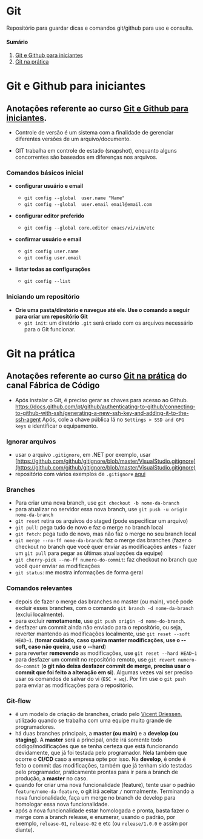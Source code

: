 # Git
Repositório para guardar dicas e comandos git/github para uso e consulta.
#### Sumário
1. [Git e Github para iniciantes](#Git-e-Github-para-iniciantes)
2. [Git na prática](#Git-na-prática)

# Git e Github para iniciantes
## Anotações referente ao curso [Git e Github para iniciantes](https://www.udemy.com/course/git-e-github-para-iniciantes/).

- Controle de versão é um sistema com a finalidade de gerenciar diferentes versões de um arquivo/documento.

- GIT trabalha em controle de estado (snapshot), enquanto alguns concorrentes são baseados em diferenças nos arquivos.

### Comandos básicos inicial
- **configurar usuário e email**
    - `git config --global  user.name "Name"`
    - `git config --global  user.email email@email.com`

- **configurar editor preferido**
    - `git config --global core.editor emacs/vi/vim/etc`

- **confirmar usuário e email**
    - `git config user.name`
    - `git config user.email`

- **listar todas as configurações**
    - `git config --list`

### Iniciando um repositório
- **Crie uma pasta/diretório e navegue até ele. Use o comando a seguir para criar um repositório Git**
    - `git init`: um diretório `.git` será criado com os arquivos necessário para o Git funcionar.

# Git na prática
## Anotações referente ao curso [Git na prática](https://www.youtube.com/channel/UCXepHP9GmUtF73xtEIa9RWA) do canal Fábrica de Código

- Após instalar o Git, é preciso gerar as chaves para acesso ao Github.
https://docs.github.com/pt/github/authenticating-to-github/connecting-to-github-with-ssh/generating-a-new-ssh-key-and-adding-it-to-the-ssh-agent
Após, cole a chave pública lá no `Settings > SSD and GPG keys` e identificar o equipamento.

### Ignorar arquivos
- usar o arquivo `.gitignore`,  em .NET por exemplo, usar [https://github.com/github/gitignore/blob/master/VisualStudio.gitignore](https://github.com/github/gitignore/blob/master/VisualStudio.gitignore)
- repositório com vários exemplos de `.gitignore` [aqui](https://github.com/github/gitignore)

### Branches

- Para criar uma nova branch, use `git checkout -b nome-da-branch`
- para atualizar no servidor essa nova branch, use `git push -u origin nome-da-branch`
- `git reset` retira os arquivos do staged (pode especificar um arquivo)
- `git pull`: pega tudo de novo e faz o merge no branch local
- `git fetch`: pega tudo de novo, mas não faz o merge no seu branch local
- `git merge --no-ff nome-da-branch`: faz o merge das branches (fazer o checkout no branch que você quer enviar as modificações antes - fazer um `git pull` para pegar as últimas atualiazções da equipe)
- `git cherry-pick --no-ff numero-do-commit`: faz checkout no branch que você quer enviar as modificações
- `git status`: me mostra informações de forma geral

### Comandos relevantes
- depois de fazer o merge das branches no master (ou main), você pode excluir esses branches, com o comando `git branch -d nome-da-branch` (exclui localmente). 
- para excluir **remotamente**, use `git push origin -d nome-do-branch`.
- desfazer um commit ainda não enviado para o repositório, ou seja, reverter mantendo as modificações localmente, use `git reset --soft HEAD~1`. (**tomar cuidado, caso queira manter modificações, use o --soft, caso não queira, use o --hard**)
- para reverter **removendo** as modificações, use `git reset --hard HEAD~1`
- para desfazer um commit no repositório remoto, use `git revert numero-do-commit` (**o git não deixa desfazer commit de merge, precisa usar o commit que foi feito a alteração em si**). Algumas vezes vai ser preciso usar os comandos de salvar do vi (`ESC + wq`). Por fim use o `git push` para enviar as modificações para o  repositório.

### Git-flow

- é um modelo de criação de branches, criado pelo [Vicent Driessen](https://nvie.com/posts/a-successful-git-branching-model/), utilizado quando se trabalha com uma equipe muito grande de programadores.
- há duas branches principais, a **master (ou main)** e a **develop (ou staging)**. A **master** será a principal, onde irá somente todo código/modificações que se tenha certeza que está funcionando devidamente, que já foi testada pelo programador. Nela também que ocorre o **CI/CD** caso a empresa opte por isso. Na **develop**, é onde é feito o commit das modificações, também que já tenham sido testadas pelo programador, praticamente prontas para ir para a branch de produção, a **master** no caso.
- quando for criar uma nova funcionalidade (feature), tente usar o padrão `feature/nome-da-feature`, o git irá aceitar `/` normalmente. Terminando a nova funcionalidade, faça um merge no branch de develop para homologar essa nova funcionalidade.
- após a nova funcionalidade estar homologada e pronta, basta fazer o merge com a branch release, e enumerar, usando o padrão, por exemplo, `release-01`, `release-02` e etc (ou `release/1.0.0` e assim por diante).
